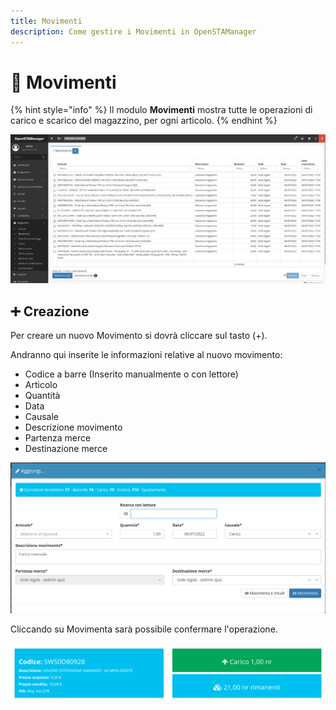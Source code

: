 ```yaml
---
title: Movimenti
description: Come gestire i Movimenti in OpenSTAManager
---
```


# 📖 Movimenti

{% hint style="info" %}
Il modulo **Movimenti** mostra tutte le operazioni di carico e scarico del magazzino, per ogni articolo.
{% endhint %}

![](<../../.gitbook/assets/image (102) (1).png>)

## ➕ Creazione

Per creare un nuovo Movimento si dovrà cliccare sul tasto (+).

Andranno qui inserite le informazioni relative al nuovo movimento:

* Codice a barre (Inserito manualmente o con lettore)
* Articolo
* Quantità
* Data
* Causale
* Descrizione movimento
* Partenza merce
* Destinazione merce

![](<../../.gitbook/assets/image (85) (1).png>)

Cliccando su Movimenta sarà possibile confermare l'operazione.

![](<../../.gitbook/assets/image (77) (1).png>)

####

